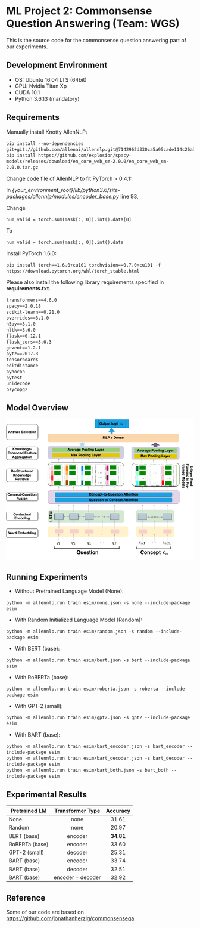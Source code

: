 # ML Project 2: Commonsense Question Answering (Team: WGS)
This is the source code for the commonsense question answering part of our experiments.

## Development Environment
- OS: Ubuntu 16.04 LTS (64bit)
- GPU: Nvidia Titan Xp
- CUDA 10.1
- Python 3.6.13 (mandatory)

## Requirements
Manually install Knotty AllenNLP: 
```
pip install --no-dependencies git+git://github.com/allenai/allennlp.git@7142962d330ca5a95cade114c26a361c78f2042e
pip install https://github.com/explosion/spacy-models/releases/download/en_core_web_sm-2.0.0/en_core_web_sm-2.0.0.tar.gz
```
Change code file of AllenNLP to fit PyTorch > 0.4.1:

In *{your_environment_root}/lib/python3.6/site-packages/allennlp/modules/encoder_base.py* line 93,

Change
```
num_valid = torch.sum(mask[:, 0]).int().data[0]
```
To
```
num_valid = torch.sum(mask[:, 0]).int().data
```

Install PyTorch 1.6.0:
```
pip install torch==1.6.0+cu101 torchvision==0.7.0+cu101 -f https://download.pytorch.org/whl/torch_stable.html
```

Please also install the following library requirements specified in **requirements.txt**.

    transformers==4.6.0
    spacy==2.0.18
    scikit-learn==0.21.0
    overrides==3.1.0
    h5py==3.1.0
    nltk==3.6.0
    flask==0.12.1
    flask_cors==3.0.3
    gevent==1.2.1
    pytz==2017.3
    tensorboardX
    editdistance
    pyhocon
    pytest
    unidecode
    psycopg2

## Model Overview

![Model Overview](figures/model_csqa.png)

## Running Experiments
- Without Pretrained Language Model (None):
```
python -m allennlp.run train esim/none.json -s none --include-package esim
```
- With Random Initialized Language Model (Random):
```
python -m allennlp.run train esim/random.json -s random --include-package esim
```
- With BERT (base):
```
python -m allennlp.run train esim/bert.json -s bert --include-package esim
```
- With RoBERTa (base):
```
python -m allennlp.run train esim/roberta.json -s roberta --include-package esim
```
- With GPT-2 (small):
```
python -m allennlp.run train esim/gpt2.json -s gpt2 --include-package esim
```
- With BART (base):
```
python -m allennlp.run train esim/bart_encoder.json -s bart_encoder --include-package esim
python -m allennlp.run train esim/bart_decoder.json -s bart_decoder --include-package esim
python -m allennlp.run train esim/bart_both.json -s bart_both --include-package esim
```

## Experimental Results
| Pretrained LM | Transformer Type | Accuracy |
|--------------|:----------:|:----------:|
| None | none | 31.61 | 
| Random | none | 20.97 | 
| BERT (base) | encoder | **34.81**  | 
| RoBERTa (base) | encoder | 33.60 |
| GPT-2 (small) | decoder | 25.31 |
| BART (base) | encoder | 33.74  | 
| BART (base) | decoder | 32.51 | 
| BART (base) | encoder + decoder | 32.92 |


## Reference
Some of our code are based on https://github.com/jonathanherzig/commonsenseqa

